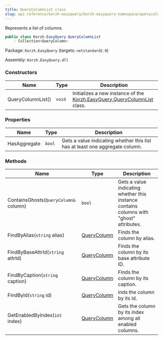 ```yaml
---
title: QueryColumnList class
slug: api-reference/korzh-easyquery/korzh-easyquery-namespace/querycolumnlist-class
---
```


Represents a list of columns.
```csharp
public class Korzh.EasyQuery.QueryColumnList
    : Collection<QueryColumn>

```
Package: `Korzh.EasyQuery` (targets: `netstandard2.0`)

Assembly: `Korzh.EasyQuery.dll`

### Constructors

| Name | Type | Description | 
| --- | --- | --- | 
| QueryColumnList() | `void` | Initializes a new instance of the [Korzh.EasyQuery.QueryColumnList](//easyquery/docs/api-reference/korzh-easyquery/korzh-easyquery-namespace/querycolumnlist-class) class. | 


### Properties

| Name | Type | Description | 
| --- | --- | --- | 
| HasAggregate | `bool` | Gets a value indicating whether this list has at least one aggregate column. | 


### Methods

| Name | Type | Description | 
| --- | --- | --- | 
| ContainsGhosts(`QueryColumn&` column) | `bool` | Gets a value indicating whether this instance contains columns with "ghost" attributes. | 
| FindByAlias(`string` alias) | [QueryColumn](//easyquery/docs/api-reference/korzh-easyquery/korzh-easyquery-namespace/querycolumn-class) | Finds the column by alias. | 
| FindByBaseAttrId(`string` attrId) | [QueryColumn](//easyquery/docs/api-reference/korzh-easyquery/korzh-easyquery-namespace/querycolumn-class) | Finds the column by its base attribute ID. | 
| FindByCaption(`string` caption) | [QueryColumn](//easyquery/docs/api-reference/korzh-easyquery/korzh-easyquery-namespace/querycolumn-class) | Finds the column by its caption. | 
| FindById(`string` id) | [QueryColumn](//easyquery/docs/api-reference/korzh-easyquery/korzh-easyquery-namespace/querycolumn-class) | inds the column by its id. | 
| GetEnabledByIndex(`int` index) | [QueryColumn](//easyquery/docs/api-reference/korzh-easyquery/korzh-easyquery-namespace/querycolumn-class) | Gets the column by its index among all enabled columns. |